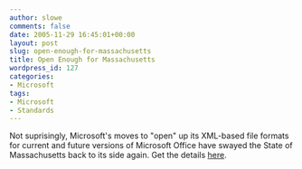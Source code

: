 ```yaml
---
author: slowe
comments: false
date: 2005-11-29 16:45:01+00:00
layout: post
slug: open-enough-for-massachusetts
title: Open Enough for Massachusetts
wordpress_id: 127
categories:
- Microsoft
tags:
- Microsoft
- Standards
---
```


Not suprisingly, Microsoft's moves to "open" up its XML-based file formats for current and future versions of Microsoft Office have swayed the State of Massachusetts back to its side again. Get the details [here](http://www.windowsitpro.com/windowspaulthurrott/Article/ArticleID/48590/windowspaulthurrott_48590.html).
